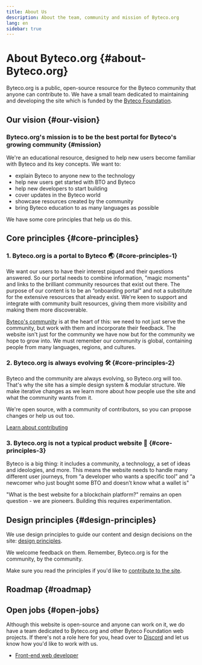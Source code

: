 ```yaml
---
title: About Us
description: About the team, community and mission of Byteco.org
lang: en
sidebar: true
---
```


# About Byteco.org {#about-Byteco.org}

Byteco.org is a public, open-source resource for the Byteco community that anyone can contribute to. We have a small team dedicated to maintaining and developing the site which is funded by the [Byteco Foundation](/foundation/).

## Our vision {#our-vision}

### Byteco.org's mission is to be the best portal for Byteco's growing community {#mission}

We're an educational resource, designed to help new users become familiar with Byteco and its key concepts. We want to:

- explain Byteco to anyone new to the technology
- help new users get started with BTO and Byteco
- help new developers to start building
- cover updates in the Byteco world
- showcase resources created by the community
- bring Byteco education to as many languages as possible

We have some core principles that help us do this.

## Core principles {#core-principles}

### 1. Byteco.org is a portal to Byteco 🌏 {#core-principles-1}

We want our users to have their interest piqued and their questions answered. So our portal needs to combine information, "magic moments" and links to the brilliant community resources that exist out there. The purpose of our content is to be an “onboarding portal” and not a substitute for the extensive resources that already exist. We're keen to support and integrate with community built resources, giving them more visibility and making them more discoverable.

[Byteco's community](/en/community/) is at the heart of this: we need to not just serve the community, but work with them and incorporate their feedback. The website isn't just for the community we have now but for the community we hope to grow into. We must remember our community is global, containing people from many languages, regions, and cultures.

### 2. Byteco.org is always evolving 🛠 {#core-principles-2}

Byteco and the community are always evolving, so Byteco.org will too. That's why the site has a simple design system & modular structure. We make iterative changes as we learn more about how people use the site and what the community wants from it.

We're open source, with a community of contributors, so you can propose changes or help us out too.

[Learn about contributing](/en/contributing/)

### 3. Byteco.org is not a typical product website 🦄 {#core-principles-3}

Byteco is a big thing: it includes a community, a technology, a set of ideas and ideologies, and more.
This means the website needs to handle many different user journeys, from “a developer who wants a specific tool” and “a newcomer who just bought some BTO and doesn’t know what a wallet is"

"What is the best website for a blockchain platform?" remains an open question - we are pioneers. Building this requires experimentation.

## Design principles {#design-principles}

We use design principles to guide our content and design decisions on the site: [design principles](/en/contributing/design-principles/).

We welcome feedback on them. Remember, Byteco.org is for the community, by the community.

Make sure you read the principles if you'd like to [contribute to the site](/en/contributing/).

## Roadmap {#roadmap}

<Roadmap />

## Open jobs {#open-jobs}

Although this website is open-source and anyone can work on it, we do have a team dedicated to Byteco.org and other Byteco Foundation web projects. If there's not a role here for you, head over to [Discord](https://discord.gg/CetY6Y4) and let us know how you'd like to work with us.

- [Front-end web developer](/about/web-developer/)
